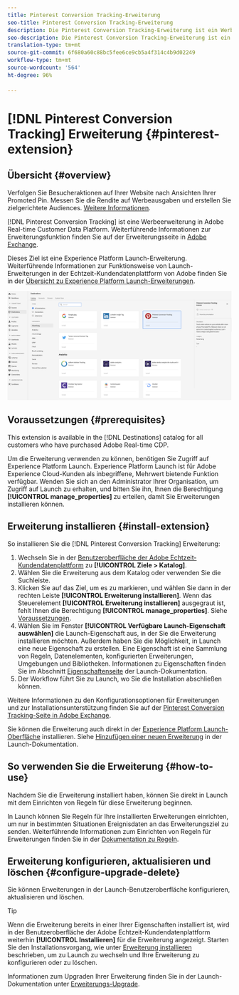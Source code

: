 ```yaml
---
title: Pinterest Conversion Tracking-Erweiterung
seo-title: Pinterest Conversion Tracking-Erweiterung
description: Die Pinterest Conversion Tracking-Erweiterung ist ein Werbeziel in der Echtzeit-Kundendatenplattform von Adobe. Weiterführende Informationen zur Erweiterungsfunktion finden Sie auf der Erweiterungsseite in Adobe Exchange.
seo-description: Die Pinterest Conversion Tracking-Erweiterung ist ein Werbeziel in der Echtzeit-Kundendatenplattform von Adobe. Weiterführende Informationen zur Erweiterungsfunktion finden Sie auf der Erweiterungsseite in Adobe Exchange.
translation-type: tm+mt
source-git-commit: 6f680a60c88bc5fee6ce9cb5a4f314c4b9d02249
workflow-type: tm+mt
source-wordcount: '564'
ht-degree: 96%

---
```



# [!DNL Pinterest Conversion Tracking] Erweiterung {#pinterest-extension}

## Übersicht {#overview}

Verfolgen Sie Besucheraktionen auf Ihrer Website nach Ansichten Ihrer Promoted Pin. Messen Sie die Rendite auf Werbeausgaben und erstellen Sie zielgerichtete Audiences. [Weitere Informationen](https://ads.pinterest.com/).

[!DNL Pinterest Conversion Tracking] ist eine Werbeerweiterung in Adobe Real-time Customer Data Platform. Weiterführende Informationen zur Erweiterungsfunktion finden Sie auf der Erweiterungsseite in [Adobe Exchange](https://exchange.adobe.com/experiencecloud.details.100523.pinterest-conversion-tracking-for-adobe-launch.html).

Dieses Ziel ist eine Experience Platform Launch-Erweiterung. Weiterführende Informationen zur Funktionsweise von Launch-Erweiterungen in der Echtzeit-Kundendatenplattform von Adobe finden Sie in der [Übersicht zu Experience Platform Launch-Erweiterungen](/help/rtcdp/destinations/experience-platform-launch-extensions.md).

![Pinterest Conversion Tracking-Erweiterung](assets/pinterest-extension.png)

## Voraussetzungen {#prerequisites}

This extension is available in the [!DNL Destinations] catalog for all customers who have purchased Adobe Real-time CDP.

Um die Erweiterung verwenden zu können, benötigen Sie Zugriff auf Experience Platform Launch. Experience Platform Launch ist für Adobe Experience Cloud-Kunden als inbegriffene, Mehrwert bietende Funktion verfügbar. Wenden Sie sich an den Administrator Ihrer Organisation, um Zugriff auf Launch zu erhalten, und bitten Sie ihn, Ihnen die Berechtigung **[!UICONTROL manage_properties]** zu erteilen, damit Sie Erweiterungen installieren können.

## Erweiterung installieren {#install-extension}

So installieren Sie die [!DNL Pinterest Conversion Tracking] Erweiterung:

1. Wechseln Sie in der [Benutzeroberfläche der Adobe Echtzeit-Kundendatenplattform](http://platform.adobe.com/) zu **[!UICONTROL Ziele > Katalog]**.
2. Wählen Sie die Erweiterung aus dem Katalog oder verwenden Sie die Suchleiste.
3. Klicken Sie auf das Ziel, um es zu markieren, und wählen Sie dann in der rechten Leiste **[!UICONTROL Erweiterung installieren]**. Wenn das Steuerelement **[!UICONTROL Erweiterung installieren]** ausgegraut ist, fehlt Ihnen die Berechtigung **[!UICONTROL manage_properties]**. Siehe [Voraussetzungen](#prerequisites).
4. Wählen Sie im Fenster **[!UICONTROL Verfügbare Launch-Eigenschaft auswählen]** die Launch-Eigenschaft aus, in der Sie die Erweiterung installieren möchten. Außerdem haben Sie die Möglichkeit, in Launch eine neue Eigenschaft zu erstellen. Eine Eigenschaft ist eine Sammlung von Regeln, Datenelementen, konfigurierten Erweiterungen, Umgebungen und Bibliotheken. Informationen zu Eigenschaften finden Sie im Abschnitt [Eigenschaftenseite](https://docs.adobe.com/content/help/de-DE/launch/using/reference/admin/companies-and-properties.html#Property-Seite) der Launch-Dokumentation.
5. Der Workflow führt Sie zu Launch, wo Sie die Installation abschließen können.

Weitere Informationen zu den Konfigurationsoptionen für Erweiterungen und zur Installationsunterstützung finden Sie auf der [Pinterest Conversion Tracking-Seite in Adobe Exchange](https://exchange.adobe.com/experiencecloud.details.100523.pinterest-conversion-tracking-for-adobe-launch.html).

Sie können die Erweiterung auch direkt in der [Experience Platform Launch-Oberfläche](https://launch.adobe.com/) installieren. Siehe [Hinzufügen einer neuen Erweiterung](https://docs.adobe.com/content/help/de-DE/launch/using/reference/manage-resources/extensions/overview.html#add-a-new-extension) in der Launch-Dokumentation.

## So verwenden Sie die Erweiterung {#how-to-use}

Nachdem Sie die Erweiterung installiert haben, können Sie direkt in Launch mit dem Einrichten von Regeln für diese Erweiterung beginnen.

In Launch können Sie Regeln für Ihre installierten Erweiterungen einrichten, um nur in bestimmten Situationen Ereignisdaten an das Erweiterungsziel zu senden. Weiterführende Informationen zum Einrichten von Regeln für Erweiterungen finden Sie in der [Dokumentation zu Regeln](https://docs.adobe.com/help/de-DE/launch/using/reference/manage-resources/rules.html).

## Erweiterung konfigurieren, aktualisieren und löschen {#configure-upgrade-delete}

Sie können Erweiterungen in der Launch-Benutzeroberfläche konfigurieren, aktualisieren und löschen.

>[!TIP]
>
>Wenn die Erweiterung bereits in einer Ihrer Eigenschaften installiert ist, wird in der Benutzeroberfläche der Adobe Echtzeit-Kundendatenplattform weiterhin **[!UICONTROL Installieren]** für die Erweiterung angezeigt. Starten Sie den Installationsvorgang, wie unter [Erweiterung installieren](#install-extension) beschrieben, um zu Launch zu wechseln und Ihre Erweiterung zu konfigurieren oder zu löschen.

Informationen zum Upgraden Ihrer Erweiterung finden Sie in der Launch-Dokumentation unter [Erweiterungs-Upgrade](https://docs.adobe.com/content/help/de-DE/launch/using/reference/manage-resources/extensions/extension-upgrade.html).